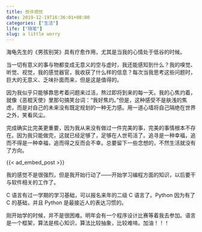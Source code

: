 ```yaml
---
title: 些许烦忧
date: 2019-12-19T16:36:01+08:00
categories: ["生活"]
life: ["随笔"]
slug: a little worry
---
```


海龟先生的《男孩别哭》具有疗愈作用，尤其是当我的心情处于低谷的时候。


当一切有意义的事与物都变成无意义的空与虚时，我还能感知到什么？我的嗅觉、听觉、视觉，我的感觉器官，我收获了什么样的信息？每次当我思考这些问题时，巨大的无意义、乏味扑面而来，但是这是值得的。


因为我似乎只能够靠思考着问题来过活，熬过即将到来的每一天。我的心焦灼着，就像《恶棍天使》里那句搞笑台词：“我好焦灼。”但是，这种感受不是肤浅的焦虑，而是对自己的未来没有既定规划的一种无力感。用一道心墙将自己隔绝在世界之外，笑看风尘。

完成确实比完美更重要，因为我从来没有做过一件完美的事，完美的事情根本不存在。因为我只能做完，这就已经足够了，足够在人世苟活了。追寻是一种幸福，追而不得是一种幸福，追而得之反而会不幸。总要留下一些念想的，不然生活就没有了方向。

{{< ad_embed_post >}}


我的感觉不是很强烈，但是我开始行动了——开始学习编程方面的知识，以后要干与软件相关的工作了。


C 语言有过一学期的学习基础，可以报名来年的二级 C 语言了。Python 因为有了 C 的基础，并且 Python 是最接近人的表达习惯的。


刚开始学的时候，并不是很困难。明年会有一个程序设计比赛等着我去参加。语言是一个框架，算法是核心知识，算法比较抽象，比较难啃。加油！！！